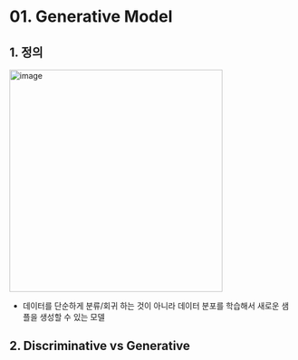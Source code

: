 # 01. Generative Model

## 1. 정의 
<img width="376" height="393" alt="image" src="https://github.com/user-attachments/assets/7ac45c3e-2a95-490d-96c9-e49a93873611" />

- 데이터를 단순하게 분류/회귀 하는 것이 아니라 데이터 분포를 학습해서 새로운 샘플을 생성할 수 있는 모델

## 2. Discriminative vs Generative
